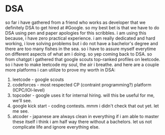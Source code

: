 # DSA
so far i have gathered from a friend who works as developer that we definitely DSA to get hired at #Google. 
so my best bet is that we have to do DSA using pen and paper
apologies for this scribbles. i am using this because, i have zero practical experience. i am really dedicated and hard working, i love solving problems but i do not have a bachelor's degree and there are too many fishes in the sea. so i have to assure myself everytime on different aspects of what am i doing. 
so yep coming back to DSA. 
so from chatgpt i gathered that google scouts top-ranked profiles on leetcode. so i have to make leetcode my soul, the air i breathe.
and here are a couple more platforms i can utilize to prove my worth in DSA:
1. leetcode - google scouts
2. codeforces - most respected CP (contraint programming?) platform (ICPC/IOI-level)
3. topcoder - google uses it for internal hiring. will this be useful for me, we'll see.
4. google kick start - coding contests. mmm i didn't  check that out yet. let me see.
5. atcoder - japanese are always clean in everything
   if i am able to master these itself i think i am half way there without a bachelors. let us not complicate life and ignore everything else.
   
